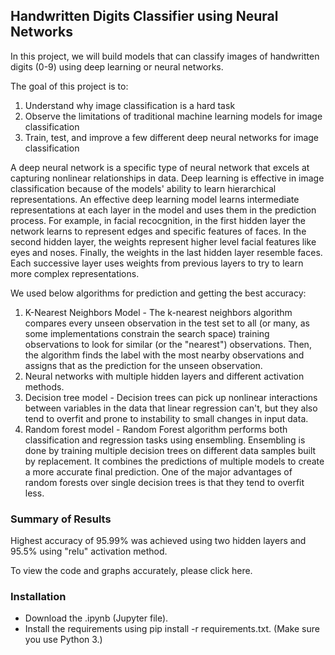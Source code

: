 ## Handwritten Digits Classifier using Neural Networks
In this project, we will build models that can classify images of handwritten digits (0-9) using deep learning or neural networks.

The goal of this project is to:
1. Understand why image classification is a hard task
2. Observe the limitations of traditional machine learning models for image classification
3. Train, test, and improve a few different deep neural networks for image classification

A deep neural network is a specific type of neural network that excels at capturing nonlinear relationships in data. Deep learning is effective in image classification because of the models' ability to learn hierarchical representations. An effective deep learning model learns intermediate representations at each layer in the model and uses them in the prediction process. For example, in facial recocgnition, in the first hidden layer the network learns to represent edges and specific features of faces. In the second hidden layer, the weights represent higher level facial features like eyes and noses. Finally, the weights in the last hidden layer resemble faces. Each successive layer uses weights from previous layers to try to learn more complex representations.

We used below algorithms for prediction and getting the best accuracy:
1. K-Nearest Neighbors Model - The k-nearest neighbors algorithm compares every unseen observation in the test set to all (or many, as some implementations constrain the search space) training observations to look for similar (or the "nearest") observations. Then, the algorithm finds the label with the most nearby observations and assigns that as the prediction for the unseen observation.
2. Neural networks with multiple hidden layers and different activation methods.
3. Decision tree model - Decision trees can pick up nonlinear interactions between variables in the data that linear regression can't, but they also tend to overfit and prone to instability to small changes in input data.
4. Random forest model - Random Forest algorithm performs both classification and regression tasks using ensembling. Ensembling is done by training multiple decision trees on different data samples built by replacement. It combines the predictions of multiple models to create a more accurate final prediction. One of the major advantages of random forests over single decision trees is that they tend to overfit less.

### Summary of Results
Highest accuracy of 95.99% was achieved using two hidden layers and 95.5% using "relu" activation method.

To view the code and graphs accurately, please click here.

### Installation
- Download the .ipynb (Jupyter file).
- Install the requirements using pip install -r requirements.txt. (Make sure you use Python 3.)
